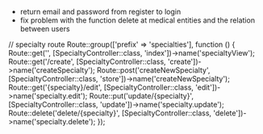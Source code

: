 - return email and password from register to login
- fix problem with the function delete at medical entities and the relation between users



// specialty route
Route::group(['prefix' => 'specialties'], function () {
    Route::get('', [SpecialtyController::class, 'index'])->name('specialtyView');
    Route::get('/create', [SpecialtyController::class, 'create'])->name('createSpecialty');
    Route::post('createNewSpecialty', [SpecialtyController::class, 'store'])->name('createNewSpecialty');
    Route::get('{specialty}/edit', [SpecialtyController::class, 'edit'])->name('specialty.edit');
    Route::put('update/{specialty}', [SpecialtyController::class, 'update'])->name('specialty.update');
    Route::delete('delete/{specialty}', [SpecialtyController::class, 'delete'])->name('specialty.delete');
});